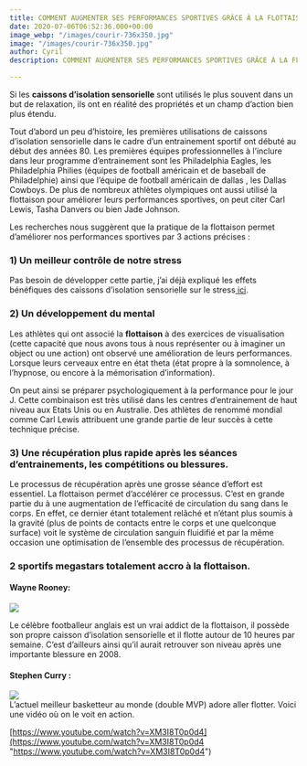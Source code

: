 ```yaml
---
title: COMMENT AUGMENTER SES PERFORMANCES SPORTIVES GRÂCE À LA FLOTTAISON
date: 2020-07-06T06:52:36.000+00:00
image_webp: "/images/courir-736x350.jpg"
image: "/images/courir-736x350.jpg"
author: Cyril
description: COMMENT AUGMENTER SES PERFORMANCES SPORTIVES GRÂCE À LA FLOTTAISON

---
```

Si les **caissons d’isolation sensorielle** sont utilisés le plus souvent dans un but de relaxation, ils ont en réalité des propriétés et un champ d’action bien plus étendu.

Tout d’abord un peu d’histoire, les premières utilisations de caissons d’isolation sensorielle dans le cadre d’un entrainement sportif ont débuté au début des années 80. Les premières équipes professionnelles à l’inclure dans leur programme d’entrainement sont les Philadelphia Eagles, les Philadelphia Philies (équipes de football américain et de baseball de Philadelphie) ainsi que l’équipe de football américain de dallas , les Dallas Cowboys. De plus de nombreux athlètes olympiques ont aussi utilisé la flottaison pour améliorer leurs performances sportives, on peut citer Carl Lewis, Tasha Danvers ou bien Jade Johnson.

Les recherches nous suggèrent que la pratique de la flottaison permet d’améliorer nos performances sportives par 3 actions précises :

### 1) Un meilleur contrôle de notre stress

Pas besoin de développer cette partie, j’ai déjà expliqué les effets bénéfiques des caissons d’isolation sensorielle sur le stress[ ici](https://jeflotte.com/blog/caisson-isolation-sensorielle/).

### 2) Un développement du mental

Les athlètes qui ont associé la **flottaison** à des exercices de visualisation (cette capacité que nous avons tous à nous représenter ou à imaginer un object ou une action) ont observé une amélioration de leurs performances. Lorsque leurs cerveaux entre en état theta (état propre à la somnolence, à l’hypnose, ou encore à la mémorisation d’information).

On peut ainsi se préparer psychologiquement à la performance pour le jour J. Cette combinaison est très utilisé dans les centres d’entrainement de haut niveau aux Etats Unis ou en Australie. Des athlètes de renommé mondial comme Carl Lewis attribuent une grande partie de leur succès à cette technique précise.

### 3) Une récupération plus rapide après les séances d’entrainements, les compétitions ou blessures.

Le processus de récupération après une grosse séance d’effort est essentiel. La flottaison permet d’accélérer ce processus. C’est en grande partie du à une augmentation de l’efficacité de circulation du sang dans le corps. En effet, ce dernier étant totalement relâché et n’étant plus soumis à la gravité (plus de points de contacts entre le corps et une quelconque surface) voit le système de circulation sanguin fluidifié et par la même occasion une optimisation de l’ensemble des processus de récupération.

### 2 sportifs megastars totalement accro à la flottaison.

#### Wayne Rooney:

![](https://d3nfwcxd527z59.cloudfront.net/content/uploads/2018/06/27151555/Wayne-Rooney-celebrates-scoring-goal-Manchester-United-Roma.jpg)

Le célèbre footballeur anglais est un vrai addict de la flottaison, il possède son propre caisson d’isolation sensorielle et il flotte autour de 10 heures par semaine. C’est d’ailleurs ainsi qu’il aurait retrouver son niveau après une importante blessure en 2008.

#### Stephen Curry :

![](https://cdn.radiofrance.fr/s3/cruiser-production/2021/04/9e31fa65-cfb5-4a76-929b-3aafa420be15/801x410_gettyimages-1309005527.jpg)  
L’actuel meilleur basketteur au monde (double MVP) adore aller flotter. Voici une vidéo où on le voit en action.

[https://www.youtube.com/watch?v=XM3I8T0p0d4](https://www.youtube.com/watch?v=XM3I8T0p0d4 "https://www.youtube.com/watch?v=XM3I8T0p0d4")
